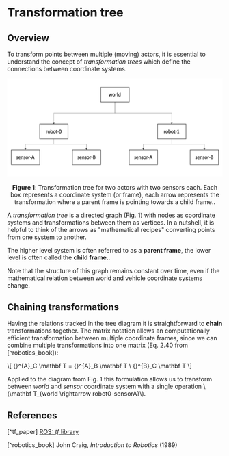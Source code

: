 # Transformation tree

## Overview

To transform points between multiple (moving) actors, it is essential to understand the concept of *transformation trees* which define the connections between coordinate systems.

<p align="center">
  <img src="tf-tree-v2.png" />
</p>

<figcaption><center>

**Figure 1**: Transformation tree for two actors with two sensors each. Each box represents a coordinate system (or frame), each arrow represents the transformation where a parent frame is pointing towards a child frame..

</center></figcaption>

A *transformation tree* is a directed graph (Fig. 1) with nodes as coordinate systems and transformations between them as vertices. 
In a nutshell, it is helpful to think of the arrows as "mathematical recipes" converting points from one system to another.

The higher level system is often referred to as a **parent frame**, the lower level is often called the **child frame.**.

Note that the structure of this graph remains constant over time, even if the mathematical relation between world and vehicle coordinate systems change.

## Chaining transformations

Having the relations tracked in the tree diagram it is straightforward to **chain** transformations together. The matrix notation allows an computationally efficient transformation between multiple coordinate frames, since we can combine multiple transformations into one matrix (Eq. 2.40 from [^robotics_book]):

\\[
 {}^{A}_C \mathbf T =  {}^{A}_B \mathbf T \\ {}^{B}_C \mathbf T
\\]

Applied to the diagram from Fig. 1 this formulation allows us to transform between *world* and *sensor* coordinate system with a single operation \\(\mathbf T_{world \rightarrow robot0-sensorA}\\).

## References

[^tf_paper] [ROS: *tf* library](http://wiki.ros.org/tf)

[^robotics_book] John Craig, *Introduction to Robotics* (1989)
